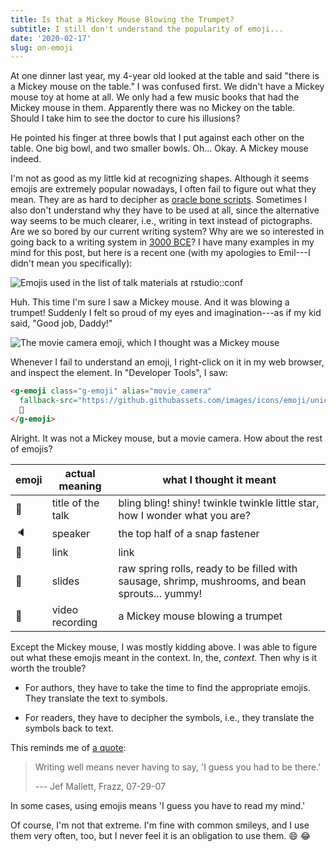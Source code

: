 ```yaml
---
title: Is that a Mickey Mouse Blowing the Trumpet?
subtitle: I still don't understand the popularity of emoji...
date: '2020-02-17'
slug: on-emoji
---
```


At one dinner last year, my 4-year old looked at the table and said "there is a Mickey mouse on the table." I was confused first. We didn't have a Mickey mouse toy at home at all. We only had a few music books that had the Mickey mouse in them. Apparently there was no Mickey on the table. Should I take him to see the doctor to cure his illusions?

He pointed his finger at three bowls that I put against each other on the table. One big bowl, and two smaller bowls. Oh... Okay. A Mickey mouse indeed.

I'm not as good as my little kid at recognizing shapes. Although it seems emojis are extremely popular nowadays, I often fail to figure out what they mean. They are as hard to decipher as [oracle bone scripts](https://en.wikipedia.org/wiki/Oracle_bone_script). Sometimes I also don't understand why they have to be used at all, since the alternative way seems to be much clearer, i.e., writing in text instead of pictographs. Are we so bored by our current writing system? Why are we so interested in going back to a writing system in [3000 BCE](https://en.wikipedia.org/wiki/Hieroglyph)? I have many examples in my mind for this post, but here is a recent one (with my apologies to Emil---I didn't mean you specifically):

![Emojis used in the list of talk materials at rstudio::conf](https://user-images.githubusercontent.com/163582/74670660-40e21700-516f-11ea-88e2-6bf032dc295e.png#border)

Huh. This time I'm sure I saw a Mickey mouse. And it was blowing a trumpet! Suddenly I felt so proud of my eyes and imagination---as if my kid said, "Good job, Daddy!"

![The movie camera emoji, which I thought was a Mickey mouse](https://user-images.githubusercontent.com/163582/74667748-7c79e280-5169-11ea-969e-f2debd7630b3.png)

Whenever I fail to understand an emoji, I right-click on it in my web browser, and inspect the element. In "Developer Tools", I saw:

```html
<g-emoji class="g-emoji" alias="movie_camera"
  fallback-src="https://github.githubassets.com/images/icons/emoji/unicode/1f3a5.png">
  🎥
</g-emoji>
```

Alright. It was not a Mickey mouse, but a movie camera. How about the rest of emojis?

| emoji      | actual meaning | what I thought it meant |
|------------|-----------|------------|
| :star2:    | title of the talk | bling bling! shiny! twinkle twinkle little star, how I wonder what you are? |
| :speaker:  | speaker | the top half of a snap fastener |
| :link:     | link | link |
| :scroll:   | slides | raw spring rolls, ready to be filled with sausage, shrimp, mushrooms, and bean sprouts... yummy! |
| :movie_camera: | video recording | a Mickey mouse blowing a trumpet |

Except the Mickey mouse, I was mostly kidding above. I was able to figure out what these emojis meant in the context. In, the, _context_. Then why is it worth the trouble?

- For authors, they have to take the time to find the appropriate emojis. They translate the text to symbols.

- For readers, they have to decipher the symbols, i.e., they translate the symbols back to text.

This reminds me of [a quote](http://www.quotationspage.com/quote/40151.html):

> Writing well means never having to say, 'I guess you had to be there.'
>
> --- Jef Mallett, Frazz, 07-29-07

In some cases, using emojis means 'I guess you have to read my mind.'

Of course, I'm not that extreme. I'm fine with common smileys, and I use them very often, too, but I never feel it is an obligation to use them. :smile: :joy:
